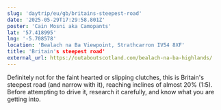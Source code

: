 ```yaml
---
slug: 'daytrip/eu/gb/britains-steepest-road'
date: '2025-05-29T17:29:58.801Z'
poster: 'Cain Mosni aka Camopants'
lat: '57.418995'
lng: '-5.708578'
location: 'Bealach na Ba Viewpoint, Strathcarron IV54 8XF'
title: 'Britain's steepest road'
external_url: https://outaboutscotland.com/bealach-na-ba-highlands/
---
```

Definitely not for the faint hearted or slipping clutches, this is Britain's steepest road (and narrow with it), reaching inclines of almost 20% (1:5).  Before attempting to drive it, research it carefully, and know what you are getting into.
